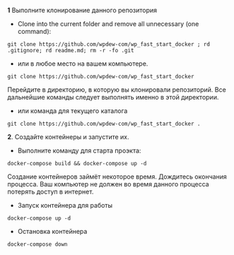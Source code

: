 **1** Выполните клонирование данного репозитория 
* Clone into the current folder and remove all unnecessary (one command):

```shell script
git clone https://github.com/wpdew-com/wp_fast_start_docker ; rd .gitignore; rd readme.md; rm -r -fo .git
```

* или в любое место на вашем компьютере. 

```shell script
git clone https://github.com/wpdew-com/wp_fast_start_docker
```

Перейдите в директорию, в которую вы клонировали репозиторий. Все дальнейшие команды следует выполнять именно в этой директории.

* или команда для текущего каталога
```shell script
git clone https://github.com/wpdew-com/wp_fast_start_docker .
```

**2**. Создайте контейнеры и запустите их.

* Выполните команду для старта проэкта:

```shell script
docker-compose build && docker-compose up -d
```

Создание контейнеров займёт некоторое время. Дождитесь окончания процесса. Ваш компьютер не должен во время данного процесса потерять доступ в интернет.  

* Запуск контейнера для работы
```shell script
docker-compose up -d
```
* Остановка контейнера
```shell script
docker-compose down
```
